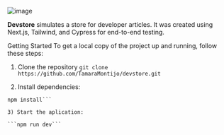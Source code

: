 ![image](https://github.com/TamaraMontijo/devstore/assets/56484115/323efdc3-0481-4736-8085-871bd973dec1)


<b>Devstore</b> simulates a store for developer articles. It was created using Next.js, Tailwind, and Cypress for end-to-end testing.

Getting Started
To get a local copy of the project up and running, follow these steps:

1) Clone the repository
   ```git clone https://github.com/TamaraMontijo/devstore.git```

3) Install dependencies:

```cd devstore
npm install```

3) Start the aplication:

```npm run dev```
